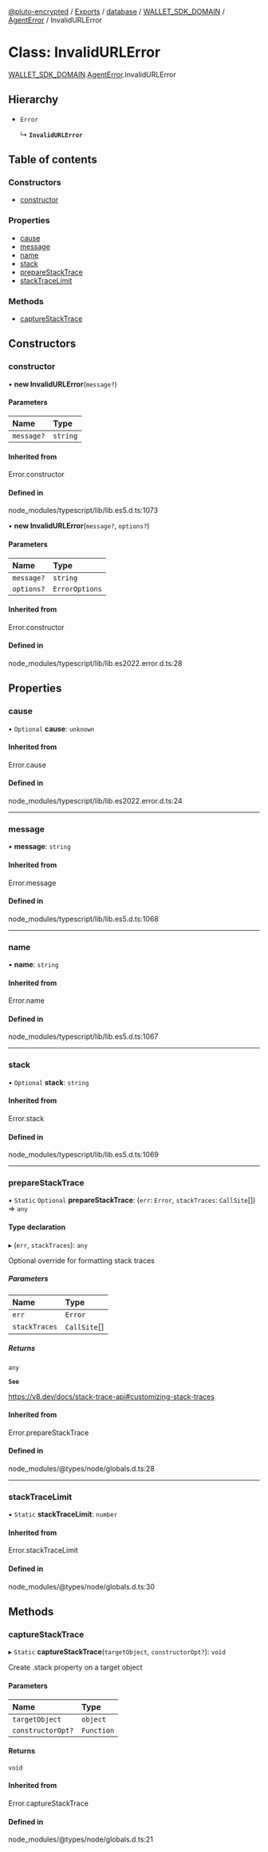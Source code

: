 [@pluto-encrypted](../README.md) / [Exports](../modules.md) / [database](../modules/database-1.md) / [WALLET\_SDK\_DOMAIN](../modules/database-1.WALLET_SDK_DOMAIN.md) / [AgentError](../modules/database-1.WALLET_SDK_DOMAIN.AgentError.md) / InvalidURLError

# Class: InvalidURLError

[WALLET\_SDK\_DOMAIN](../modules/database-1.WALLET_SDK_DOMAIN.md).[AgentError](../modules/database-1.WALLET_SDK_DOMAIN.AgentError.md).InvalidURLError

## Hierarchy

- `Error`

  ↳ **`InvalidURLError`**

## Table of contents

### Constructors

- [constructor](database-1.WALLET_SDK_DOMAIN.AgentError.InvalidURLError.md#constructor)

### Properties

- [cause](database-1.WALLET_SDK_DOMAIN.AgentError.InvalidURLError.md#cause)
- [message](database-1.WALLET_SDK_DOMAIN.AgentError.InvalidURLError.md#message)
- [name](database-1.WALLET_SDK_DOMAIN.AgentError.InvalidURLError.md#name)
- [stack](database-1.WALLET_SDK_DOMAIN.AgentError.InvalidURLError.md#stack)
- [prepareStackTrace](database-1.WALLET_SDK_DOMAIN.AgentError.InvalidURLError.md#preparestacktrace)
- [stackTraceLimit](database-1.WALLET_SDK_DOMAIN.AgentError.InvalidURLError.md#stacktracelimit)

### Methods

- [captureStackTrace](database-1.WALLET_SDK_DOMAIN.AgentError.InvalidURLError.md#capturestacktrace)

## Constructors

### constructor

• **new InvalidURLError**(`message?`)

#### Parameters

| Name | Type |
| :------ | :------ |
| `message?` | `string` |

#### Inherited from

Error.constructor

#### Defined in

node_modules/typescript/lib/lib.es5.d.ts:1073

• **new InvalidURLError**(`message?`, `options?`)

#### Parameters

| Name | Type |
| :------ | :------ |
| `message?` | `string` |
| `options?` | `ErrorOptions` |

#### Inherited from

Error.constructor

#### Defined in

node_modules/typescript/lib/lib.es2022.error.d.ts:28

## Properties

### cause

• `Optional` **cause**: `unknown`

#### Inherited from

Error.cause

#### Defined in

node_modules/typescript/lib/lib.es2022.error.d.ts:24

___

### message

• **message**: `string`

#### Inherited from

Error.message

#### Defined in

node_modules/typescript/lib/lib.es5.d.ts:1068

___

### name

• **name**: `string`

#### Inherited from

Error.name

#### Defined in

node_modules/typescript/lib/lib.es5.d.ts:1067

___

### stack

• `Optional` **stack**: `string`

#### Inherited from

Error.stack

#### Defined in

node_modules/typescript/lib/lib.es5.d.ts:1069

___

### prepareStackTrace

▪ `Static` `Optional` **prepareStackTrace**: (`err`: `Error`, `stackTraces`: `CallSite`[]) => `any`

#### Type declaration

▸ (`err`, `stackTraces`): `any`

Optional override for formatting stack traces

##### Parameters

| Name | Type |
| :------ | :------ |
| `err` | `Error` |
| `stackTraces` | `CallSite`[] |

##### Returns

`any`

**`See`**

https://v8.dev/docs/stack-trace-api#customizing-stack-traces

#### Inherited from

Error.prepareStackTrace

#### Defined in

node_modules/@types/node/globals.d.ts:28

___

### stackTraceLimit

▪ `Static` **stackTraceLimit**: `number`

#### Inherited from

Error.stackTraceLimit

#### Defined in

node_modules/@types/node/globals.d.ts:30

## Methods

### captureStackTrace

▸ `Static` **captureStackTrace**(`targetObject`, `constructorOpt?`): `void`

Create .stack property on a target object

#### Parameters

| Name | Type |
| :------ | :------ |
| `targetObject` | `object` |
| `constructorOpt?` | `Function` |

#### Returns

`void`

#### Inherited from

Error.captureStackTrace

#### Defined in

node_modules/@types/node/globals.d.ts:21
